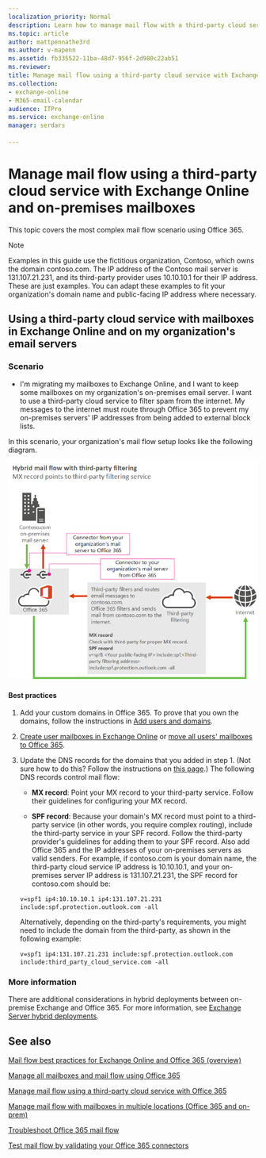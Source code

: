 ```yaml
---
localization_priority: Normal
description: Learn how to manage mail flow with a third-party cloud service in an Exchange hybrid environment (where your mailboxes are in both an on-premises organization and in Exchange Online).
ms.topic: article
author: mattpennathe3rd
ms.author: v-mapenn
ms.assetid: fb335522-11ba-48d7-956f-2d980c22ab51
ms.reviewer: 
title: Manage mail flow using a third-party cloud service with Exchange Online and on-premises mailboxes
ms.collection: 
- exchange-online
- M365-email-calendar
audience: ITPro
ms.service: exchange-online
manager: serdars

---
```


# Manage mail flow using a third-party cloud service with Exchange Online and on-premises mailboxes

This topic covers the most complex mail flow scenario using Office 365.

> [!NOTE]
> Examples in this guide use the fictitious organization, Contoso, which owns the domain contoso.com. The IP address of the Contoso mail server is 131.107.21.231, and its third-party provider uses 10.10.10.1 for their IP address. These are just examples. You can adapt these examples to fit your organization's domain name and public-facing IP address where necessary.

## Using a third-party cloud service with mailboxes in Exchange Online and on my organization's email servers

### Scenario

- I'm migrating my mailboxes to Exchange Online, and I want to keep some mailboxes on my organization's on-premises email server. I want to use a third-party cloud service to filter spam from the internet. My messages to the internet must route through Office 365 to prevent my on-premises servers' IP addresses from being added to external block lists.

In this scenario, your organization's mail flow setup looks like the following diagram.

![Mail flow diagram showing mail from the internet going to a third-party service then to Office 365 and then to on-premises servers. Mail from on-premises servers goes to Office 365 then to the internet (bypassing the third-party service).](../media/fc2c46f3-a1e4-45b7-845b-ff6197113673.png)

#### Best practices

1. Add your custom domains in Office 365. To prove that you own the domains, follow the instructions in [Add users and domains](https://go.microsoft.com/fwlink/p/?LinkId=708999).

2. [Create user mailboxes in Exchange Online](../recipients-in-exchange-online/create-user-mailboxes.md) or [move all users' mailboxes to Office 365](https://go.microsoft.com/fwlink/p/?LinkId=524030).

3. Update the DNS records for the domains that you added in step 1. (Not sure how to do this? Follow the instructions on [this page](https://go.microsoft.com/fwlink/p/?LinkID=534835).) The following DNS records control mail flow:

   - **MX record**: Point your MX record to your third-party service. Follow their guidelines for configuring your MX record.

   - **SPF record**: Because your domain's MX record must point to a third-party service (in other words, you require complex routing), include the third-party service in your SPF record. Follow the third-party provider's guidelines for adding them to your SPF record. Also add Office 365 and the IP addresses of your on-premises servers as valid senders. For example, if contoso.com is your domain name, the third-party cloud service IP address is 10.10.10.1, and your on-premises server IP address is 131.107.21.231, the SPF record for contoso.com should be:

   ```
   v=spf1 ip4:10.10.10.1 ip4:131.107.21.231 include:spf.protection.outlook.com -all
   ```

   Alternatively, depending on the third-party's requirements, you might need to include the domain from the third-party, as shown in the following example:

   ```
   v=spf1 ip4:131.107.21.231 include:spf.protection.outlook.com include:third_party_cloud_service.com -all
   ```

### More information

There are additional considerations in hybrid deployments between on-premise Exchange and Office 365. For more information, see [Exchange Server hybrid deployments](https://docs.microsoft.com/exchange/exchange-hybrid).

## See also

[Mail flow best practices for Exchange Online and Office 365 (overview)](mail-flow-best-practices.md)

[Manage all mailboxes and mail flow using Office 365](manage-mailboxes-with-office-365.md)

[Manage mail flow using a third-party cloud service with Office 365](manage-mail-flow-using-third-party-cloud.md)

[Manage mail flow with mailboxes in multiple locations (Office 365 and on-prem)](manage-mail-flow-for-multiple-locations.md)

[Troubleshoot Office 365 mail flow](troubleshoot-mail-flow.md)

[Test mail flow by validating your Office 365 connectors](test-mail-flow.md)

